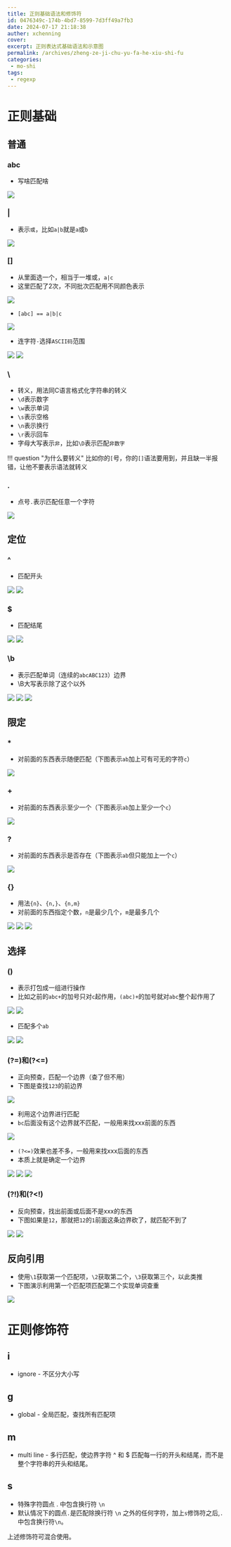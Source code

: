 ```yaml
---
title: 正则基础语法和修饰符
id: 0476349c-174b-4bd7-8599-7d3ff49a7fb3
date: 2024-07-17 21:18:38
auther: xchenning
cover: 
excerpt: 正则表达式基础语法和示意图
permalink: /archives/zheng-ze-ji-chu-yu-fa-he-xiu-shi-fu
categories:
 - mo-shi
tags: 
 - regexp
---
```


# 正则基础

## 普通

### abc

- 写啥匹配啥

![](http://img.glcn.top/piclist/Pasted%20image%2020240109195626.png)

### |

- 表示`或`，比如`a|b`就是`a`或`b`

![](http://img.glcn.top/piclist/Pasted%20image%2020240109210956.png)

### \[\]

- 从里面选一个，相当于一堆或，`a|c`
- 这里匹配了2次，不同批次匹配用不同颜色表示

![](http://img.glcn.top/piclist/Pasted%20image%2020240109195446.png)

- `[abc] == a|b|c`

![](http://img.glcn.top/piclist/Pasted%20image%2020240109195941.png)

- 连字符`-`选择`ASCII码`范围

![](http://img.glcn.top/piclist/Pasted%20image%2020240109200953.png)
![](http://img.glcn.top/piclist/Pasted%20image%2020240109210719.png)
### \\

- 转义，用法同C语言格式化字符串的转义
- `\d`表示数字
- `\w`表示单词
- `\s`表示空格
- `\n`表示换行
- `\r`表示回车
- 字母大写表示`非`，比如`\D`表示匹配`非数字`

!!! question "为什么要转义"
	比如你的`[`号，你的`[]`语法要用到，并且缺一半报错，让他不要表示语法就转义

### .

- 点号`.`表示匹配任意一个字符

![](http://img.glcn.top/piclist/Pasted%20image%2020240109205207.png)

## 定位

### ^

- 匹配开头

![](http://img.glcn.top/piclist/Pasted%20image%2020240109194015.png)
![](http://img.glcn.top/piclist/Pasted%20image%2020240109194028.png)

### $

- 匹配结尾

![](http://img.glcn.top/piclist/Pasted%20image%2020240109194329.png)
![](http://img.glcn.top/piclist/Pasted%20image%2020240109194346.png)

### \\b

- 表示匹配单词（连续的`abcABC123`）边界
- \\B大写表示除了这个以外

![](http://img.glcn.top/piclist/Pasted%20image%2020240109194548.png)
![](http://img.glcn.top/piclist/Pasted%20image%2020240109194754.png)
![](http://img.glcn.top/piclist/Pasted%20image%2020240109194803.png)

## 限定

### \*

- 对前面的东西表示随便匹配（下图表示`ab`加上可有可无的字符`c`）

![](http://img.glcn.top/piclist/Pasted%20image%2020240109203546.png)

### +

- 对前面的东西表示至少一个（下图表示`ab`加上至少一个`c`）

![](http://img.glcn.top/piclist/Pasted%20image%2020240109203806.png)

### ?

- 对前面的东西表示是否存在（下图表示`ab`但只能加上一个`c`）

![](http://img.glcn.top/piclist/Pasted%20image%2020240109204115.png)

### \{\}

- 用法`{n}`、`{n,}`、`{n,m}`
- 对前面的东西指定个数，`n`是最少几个，`m`是最多几个

![](http://img.glcn.top/piclist/Pasted%20image%2020240109204518.png)
![](http://img.glcn.top/piclist/Pasted%20image%2020240109204531.png)
![](http://img.glcn.top/piclist/Pasted%20image%2020240109204841.png)

## 选择

### \(\)

- 表示打包成一组进行操作
- 比如之前的`abc+`的加号只对`c`起作用，`(abc)+`的加号就对`abc`整个起作用了

![](http://img.glcn.top/piclist/Pasted%20image%2020240109211433.png)
![](http://img.glcn.top/piclist/Pasted%20image%2020240109211454.png)

- 匹配多个`ab`

![](http://img.glcn.top/piclist/Pasted%20image%2020240109211601.png)
![](http://img.glcn.top/piclist/Pasted%20image%2020240109211627.png)

### (?=)和(?<=)

- 正向预查，匹配一个边界（查了但不用）
- 下图是查找`123`的前边界

![](http://img.glcn.top/piclist/Pasted%20image%2020240109212729.png)

- 利用这个边界进行匹配
- `bc`后面没有这个边界就不匹配，一般用来找xxx前面的东西

![](http://img.glcn.top/piclist/Pasted%20image%2020240109212942.png)

- `(?<=)`效果也差不多，一般用来找xxx后面的东西
- 本质上就是确定一个边界

![](http://img.glcn.top/piclist/Pasted%20image%2020240109213159.png)
![](http://img.glcn.top/piclist/Pasted%20image%2020240109213217.png)
![](http://img.glcn.top/piclist/Pasted%20image%2020240109213243.png)

### (?!)和(?<!)

- 反向预查，找出前面或后面不是xxx的东西
- 下图如果是`12`，那就把`12`的`1`前面这条边界砍了，就匹配不到了

![](http://img.glcn.top/piclist/Pasted%20image%2020240109213853.png)
![](http://img.glcn.top/piclist/Pasted%20image%2020240109213954.png)

## 反向引用

- 使用`\1`获取第一个匹配项，`\2`获取第二个，`\3`获取第三个，以此类推
- 下图演示利用第一个匹配项匹配第二个实现单词查重

![](http://img.glcn.top/piclist/Pasted%20image%2020240110002144.png)

# 正则修饰符

## i

- ignore - 不区分大小写

## g

- global - 全局匹配，查找所有匹配项

## m

- multi line - 多行匹配，使边界字符 ^ 和 $ 匹配每一行的开头和结尾，而不是整个字符串的开头和结尾。

## s

- 特殊字符圆点 . 中包含换行符 `\n`
- 默认情况下的圆点`.`是匹配除换行符 `\n` 之外的任何字符，加上`s`修饰符之后,`.`中包含换行符`\n`。

上述修饰符可混合使用。